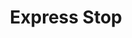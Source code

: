 ---
title: "Express Stop"
url: /battle-creek/express-stop-east-michigan-avenue/
shop: Lebensmittel
---